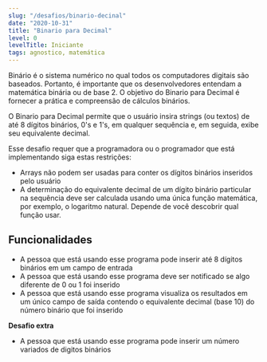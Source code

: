 ```yaml
---
slug: "/desafios/binario-decinal"
date: "2020-10-31"
title: "Binario para Decimal"
level: 0
levelTitle: Iniciante
tags: agnostico, matemática
---
```


Binário é o sistema numérico no qual todos os computadores digitais são baseados. Portanto, é importante que os desenvolvedores entendam a matemática binária ou de base 2. O objetivo do Binario para Decimal é fornecer a prática e compreensão de cálculos binários.

O Binario para Decimal permite que o usuário insira strings (ou textos) de até 8 dígitos binários, 0's e 1's, em qualquer sequência e, em seguida, exibe seu equivalente decimal.

Esse desafio requer que a programadora ou o programador que está implementando siga estas restrições:

* Arrays não podem ser usadas para conter os dígitos binários inseridos pelo usuário
* A determinação do equivalente decimal de um dígito binário particular na sequência deve ser calculada usando uma única função matemática, por exemplo, o logaritmo natural. Depende de você descobrir qual função usar.

## Funcionalidades

* A pessoa que está usando esse programa pode inserir até 8 dígitos binários em um campo de entrada
* A pessoa que está usando esse programa deve ser notificado se algo diferente de 0 ou 1 foi inserido
* A pessoa que está usando esse programa visualiza os resultados em um único campo de saída contendo o equivalente decimal (base 10) do número binário que foi inserido

**Desafio extra**

* A pessoa que está usando esse programa pode inserir um número variados de digitos binários
